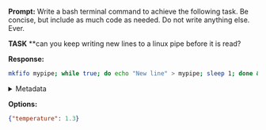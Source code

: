 **Prompt:**
Write a bash terminal command to achieve the following task.
Be concise, but include as much code as needed. Do not write anything else. Ever.

**TASK**
**can you keep writing new lines to a linux pipe before it is read?


**Response:**
```bash
mkfifo mypipe; while true; do echo "New line" > mypipe; sleep 1; done &
```

<details><summary>Metadata</summary>

- Duration: 3437 ms
- Datetime: 2024-01-09T10:54:40.060480
- Model: gpt-4-1106-preview

</details>

**Options:**
```json
{"temperature": 1.3}
```

